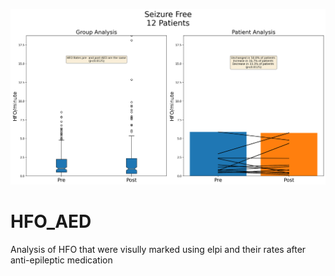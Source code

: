 ![alt text](https://github.com/mossdet/HFO_AED_Analysis/blob/main/Images/Seizure_Free.png)
# HFO_AED
Analysis of HFO that were visully marked using elpi and their rates after anti-epileptic medication 
